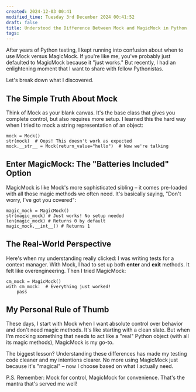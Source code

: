```yaml
---
created: 2024-12-03 00:41
modified_time: Tuesday 3rd December 2024 00:41:52
draft: false
title: Understood the Difference Between Mock and MagicMock in Python
tags:
---
```

After years of Python testing, I kept running into confusion about when to use Mock versus MagicMock. If you're like me, you've probably just defaulted to MagicMock because it "just works." But recently, I had an enlightening moment that I want to share with fellow Pythonistas.


Let's break down what I discovered.

## The Simple Truth About Mock 
Think of Mock as your blank canvas. It's the base class that gives you complete control, but also requires more setup. I learned this the hard way when I tried to mock a string representation of an object:

```
mock = Mock()
str(mock)  # Oops! This doesn't work as expected
mock.__str__ = Mock(return_value="hello")  # Now we're talking
```
## Enter MagicMock: The "Batteries Included" Option 
MagicMock is like Mock's more sophisticated sibling – it comes pre-loaded with all those magic methods we often need. It's basically saying, "Don't worry, I've got you covered":
```
magic_mock = MagicMock() 
str(magic_mock) # Just works! No setup needed 
len(magic_mock) # Returns 0 by default 
magic_mock.__int__() # Returns 1
```

## The Real-World Perspective 
Here's when my understanding really clicked: I was writing tests for a context manager. With Mock, I had to set up both **enter** and **exit** methods. It felt like overengineering. Then I tried MagicMock:
```
cm_mock = MagicMock()
with cm_mock:  # Everything just worked!
    pass
```

## My Personal Rule of Thumb
These days, I start with Mock when I want absolute control over behavior and don't need magic methods. It's like starting with a clean slate. But when I'm mocking something that needs to act like a "real" Python object (with all its magic methods), MagicMock is my go-to.

The biggest lesson? Understanding these differences has made my testing code cleaner and my intentions clearer. No more using MagicMock just because it's "magical" – now I choose based on what I actually need.

P.S. Remember: Mock for control, MagicMock for convenience. That's the mantra that's served me well!